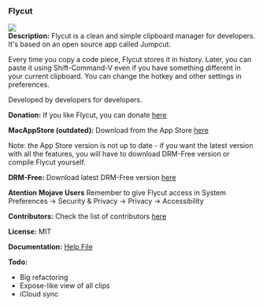 ### Flycut
<a href="https://github.com/TermiT/Flycut/releases"><img src="http://a3.mzstatic.com/us/r1000/047/Purple/fb/53/f2/mzi.mcaxwyjm.175x175-75.png" /></a><br />
**Description:**
Flycut is a clean and simple clipboard manager for developers. It's based on an open source app called Jumpcut.

Every time you copy a code piece, Flycut stores it in history. Later, you can paste it using Shift-Command-V even if you have something different in your current clipboard. You can change the hotkey and other settings in preferences.

Developed by developers for developers.

**Donation:**
If you like Flycut, you can donate [here](https://paypal.me/flycut)

**MacAppStore (outdated):**
Download from the App Store [here](http://itunes.apple.com/us/app/flycut-clipboard-manager/id442160987?mt=12)

Note: the App Store version is not up to date - if you want the latest version with all the features, you will have to download DRM-Free version or compile Flycut yourself.

**DRM-Free:**
Download latest DRM-Free version [here](https://github.com/TermiT/Flycut/releases)

**Atention Mojave Users**
Remember to give Flycut access in System Preferences -> Security & Privacy -> Privacy -> Accessibility

**Contributors:**
Check the list of contributors [here](https://github.com/TermiT/Flycut/graphs/contributors)

**License:**
MIT

**Documentation:**
[Help File](help.md)

**Todo:**

* Big refactoring
* Expose-like view of all clips
* iCloud sync
